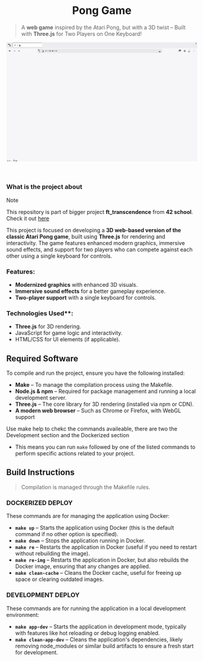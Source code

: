 <!--HEADER-->
<h1 align="center">Pong Game
  <!--<img alt="Complete" src="https://raw.githubusercontent.com/Mqxx/GitHub-Markdown/main/blockquotes/badge/dark-theme/complete.svg">-->
</h1>
<!--FINISH HEADER-->

<!--MINI DESCRIPTION-->
> A **web game** inspired by the Atari Pong, but with a 3D twist – Built with **Three.js** for Two Players on One Keyboard!


<div align="center">
  <img align="center" width="800" 
       src="https://github.com/josephcheel/Pong-Game/blob/main/readme/pong_game.gif"
       onload="this.src='https://github.com/josephcheel/Pong-Game/blob/main/readme/loading.webp';"
    >
</div>


<br>
<br>

### What is the project about

> [!NOTE]
> This repository is part of bigger project **ft_transcendence** from **42 school**. Check it out [here]( https://github.com/josephcheel/42-ft_transcendence.git)


This project is focused on developing a **3D web-based version of the classic Atari Pong game**, built using **Three.js** for rendering and interactivity. The game features enhanced modern graphics, immersive sound effects, and support for two players who can compete against each other using a single keyboard for controls. 

### **Features**:  
  * **Modernized graphics** with enhanced 3D visuals.  
  * **Immersive sound effects** for a better gameplay experience.  
  * **Two-player support** with a single keyboard for controls.  

### Technologies Used**:  
  * **Three.js** for 3D rendering.  
  * JavaScript for game logic and interactivity.  
  * HTML/CSS for UI elements (if applicable).  


## Required Software  

To compile and run the project, ensure you have the following installed:  

* **Make** – To manage the compilation process using the Makefile.  
* **Node.js & npm** – Required for package management and running a local development server.  
* **Three.js** – The core library for 3D rendering (installed via npm or CDN).  
* **A modern web browser** – Such as Chrome or Firefox, with WebGL support

Use make help to chekc the commands availeable, there are two the Development section and the Dockerized section

- This means you can run `make` followed by one of the listed commands to perform specific actions related to your project.  

## Build Instructions
> Compilation is managed through the Makefile rules.

### **DOCKERIZED DEPLOY**  
These commands are for managing the application using Docker:  

- **`make up`** – Starts the application using Docker (this is the default command if no other option is specified).  
- **`make down`** – Stops the application running in Docker.  
- **`make re`** – Restarts the application in Docker (useful if you need to restart without rebuilding the image).  
- **`make re-img`** – Restarts the application in Docker, but also rebuilds the Docker image, ensuring that any changes are applied.  
- **`make clean-cache`** – Cleans the Docker cache, useful for freeing up space or clearing outdated images.  

### **DEVELOPMENT DEPLOY**  
These commands are for running the application in a local development environment:  

- **`make app-dev`** – Starts the application in development mode, typically with features like hot reloading or debug logging enabled.  
- **`make clean-app-dev`** – Cleans the application's dependencies, likely removing node_modules or similar build artifacts to ensure a fresh start for development.  


